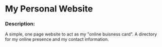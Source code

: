 # My Personal Website

### Description:
A simple, one page website to act as my "online buisness card". A directory for my online presence and my contact information.
